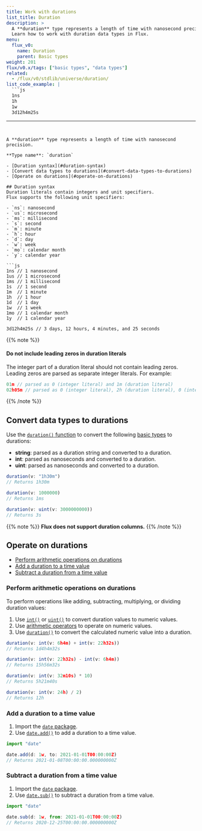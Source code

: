 ```yaml
---
title: Work with durations
list_title: Duration
description: >
  A **duration** type represents a length of time with nanosecond precision
  Learn how to work with duration data types in Flux.
menu:
  flux_v0:
    name: Duration
    parent: Basic types
weight: 201
flux/v0.x/tags: ["basic types", "data types"]
related:
  - /flux/v0/stdlib/universe/duration/
list_code_example: |
  ```js
  1ns
  1h 
  1w 
  3d12h4m25s
  ```
---
```


A **duration** type represents a length of time with nanosecond precision. 

**Type name**: `duration`

- [Duration syntax](#duration-syntax)
- [Convert data types to durations](#convert-data-types-to-durations)
- [Operate on durations](#operate-on-durations)

## Duration syntax
Duration literals contain integers and unit specifiers.
Flux supports the following unit specifiers:

- `ns`: nanosecond
- `us`: microsecond
- `ms`: millisecond
- `s`: second
- `m`: minute
- `h`: hour
- `d`: day
- `w`: week
- `mo`: calendar month
- `y`: calendar year

```js
1ns // 1 nanosecond
1us // 1 microsecond
1ms // 1 millisecond
1s  // 1 second
1m  // 1 minute
1h  // 1 hour
1d  // 1 day
1w  // 1 week
1mo // 1 calendar month
1y  // 1 calendar year

3d12h4m25s // 3 days, 12 hours, 4 minutes, and 25 seconds
```

{{% note %}}
#### Do not include leading zeros in duration literals
The integer part of a duration literal should not contain leading zeros.
Leading zeros are parsed as separate integer literals.
For example:

```js
01m // parsed as 0 (integer literal) and 1m (duration literal)
02h05m // parsed as 0 (integer literal), 2h (duration literal), 0 (integer literal), and 5m (duration literal)
```
{{% /note %}}

## Convert data types to durations
Use the [`duration()` function](/flux/v0/stdlib/universe/duration/) to convert
the following [basic types](/flux/v0/data-types/basic/) to durations:

- **string**: parsed as a duration string and converted to a duration.
- **int**: parsed as nanoseconds and converted to a duration.
- **uint**: parsed as nanoseconds and converted to a duration.

```js
duration(v: "1h30m")
// Returns 1h30m

duration(v: 1000000)
// Returns 1ms

duration(v: uint(v: 3000000000))
// Returns 3s
```

{{% note %}}
**Flux does not support duration columns.**
{{% /note %}}

## Operate on durations

- [Perform arithmetic operations on durations](#perform-arithmetic-operations-on-durations)
- [Add a duration to a time value](#add-a-duration-to-a-time-value)
- [Subtract a duration from a time value](#subtract-a-duration-from-a-time-value)

### Perform arithmetic operations on durations
To perform operations like adding, subtracting, multiplying, or dividing duration values:

1. Use [`int()`](/flux/v0/stdlib/universe/int/) or [`uint()`](/flux/v0/stdlib/universe/uint/)
   to convert duration values to numeric values.
2. Use [arithmetic operators](/flux/v0/spec/operators/#arithmetic-operators) to
   operate on numeric values.
3. Use [`duration()`](/flux/v0/stdlib/universe/duration/) to convert the calculated
   numeric value into a duration. 

```js
duration(v: int(v: 6h4m) + int(v: 22h32s))
// Returns 1d4h4m32s

duration(v: int(v: 22h32s) - int(v: 6h4m))
// Returns 15h56m32s

duration(v: int(v: 32m10s) * 10)
// Returns 5h21m40s

duration(v: int(v: 24h) / 2)
// Returns 12h
```

### Add a duration to a time value
1. Import the [`date` package](/flux/v0/stdlib/date/).
2. Use [`date.add()`](/flux/v0/stdlib/date/add/)
   to add a duration to a time value.

```js
import "date"

date.add(d: 1w, to: 2021-01-01T00:00:00Z)
// Returns 2021-01-08T00:00:00.000000000Z
```

### Subtract a duration from a time value
1. Import the [`date` package](/flux/v0/stdlib/date/).
2. Use [`date.sub()`](/flux/v0/stdlib/date/sub/)
to subtract a duration from a time value.

```js
import "date"

date.sub(d: 1w, from: 2021-01-01T00:00:00Z)
// Returns 2020-12-25T00:00:00.000000000Z
```
